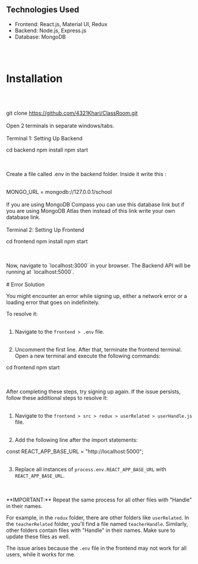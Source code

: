 ## Technologies Used

- Frontend: React.js, Material UI, Redux
- Backend: Node.js, Express.js
- Database: MongoDB

<br>
<br/>

# Installation

<br>
<br/>

git clone https://github.com/4321Khari/ClassRoom.git
<br>
<br/>
Open 2 terminals in separate windows/tabs.
<br>
<br/>
Terminal 1: Setting Up Backend

cd backend
npm install
npm start

<br>
<br/>
Create a file called .env in the backend folder.
Inside it write this :
<br>
<br/>

MONGO_URL = mongodb://127.0.0.1/school
<br>
<br/>
If you are using MongoDB Compass you can use this database link but if you are using MongoDB Atlas then instead of this link write your own database link.
<br>
<br/>
Terminal 2: Setting Up Frontend

cd frontend
npm install
npm start

<br>
<br/>
Now, navigate to `localhost:3000` in your browser. 
The Backend API will be running at `localhost:5000`.
<br>
<br/>
# Error Solution

You might encounter an error while signing up, either a network error or a loading error that goes on indefinitely.

To resolve it:
<br>
<br/>

1. Navigate to the `frontend > .env` file.
   <br>
   <br/>

2. Uncomment the first line. After that, terminate the frontend terminal. Open a new terminal and execute the following commands:

cd frontend
npm start

<br>
<br/>
After completing these steps, try signing up again. If the issue persists, follow these additional steps to resolve it:
<br>
<br/>

1. Navigate to the `frontend > src > redux > userRelated > userHandle.js` file.
   <br>
   <br/>

2. Add the following line after the import statements:

const REACT_APP_BASE_URL = "http://localhost:5000";
<br>
<br/>

3. Replace all instances of `process.env.REACT_APP_BASE_URL` with `REACT_APP_BASE_URL`.

<br>
<br/>
**IMPORTANT:** Repeat the same process for all other files with "Handle" in their names.

For example, in the `redux` folder, there are other folders like `userRelated`. In the `teacherRelated` folder, you'll find a file named `teacherHandle`. Similarly, other folders contain files with "Handle" in their names. Make sure to update these files as well.

The issue arises because the `.env` file in the frontend may not work for all users, while it works for me.
